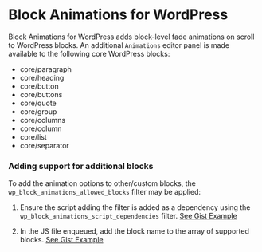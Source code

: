 # Block Animations for WordPress

Block Animations for WordPress adds block-level fade animations on scroll to WordPress blocks. An additional `Animations` editor panel is made available to the following core WordPress blocks:

* core/paragraph
* core/heading
* core/button
* core/buttons
* core/quote
* core/group
* core/columns
* core/column
* core/list
* core/separator

### Adding support for additional blocks

To add the animation options to other/custom blocks, the `wp_block_animations_allowed_blocks` filter may be applied:

1. Ensure the script adding the filter is added as a dependency using the `wp_block_animations_script_dependencies` filter. [See Gist Example](https://gist.github.com/kylephillips/2b975b538fddf349b57ea76d1babbb78)

2. In the JS file enqueued, add the block name to the array of supported blocks. [See Gist Example](https://gist.github.com/kylephillips/9939c47caf43e6ad055a8e9e12a9dbfb)
